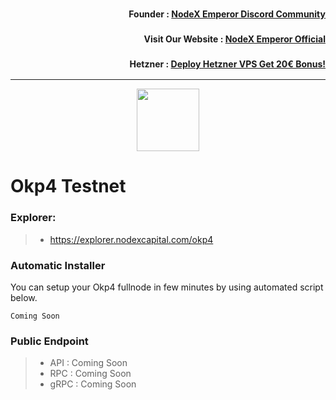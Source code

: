 <h3><p style="font-size:14px" align="right">Founder :
<a href="https://discord.gg/bDUAwZhqBb" target="_blank">NodeX Emperor Discord Community</a></p></h3>
<h3><p style="font-size:14px" align="right">Visit Our Website :
<a href="https://nodex.one" target="_blank">NodeX Emperor Official</a></p></h3>
<h3><p style="font-size:14px" align="right">Hetzner :
<a href="https://hetzner.cloud/?ref=bMTVi7dcwSgA" target="_blank">Deploy Hetzner VPS Get 20€ Bonus!</a></h3>
<hr>

<p align="center">
  <img height="100" height="auto" src="https://polkachu.com/images/chains/okp4.png">
</p>

# Okp4 Testnet

### Explorer:
>-  https://explorer.nodexcapital.com/okp4

### Automatic Installer
You can setup your Okp4 fullnode in few minutes by using automated script below.
```
Coming Soon
```
### Public Endpoint

>- API : Coming Soon
>- RPC : Coming Soon
>- gRPC : Coming Soon